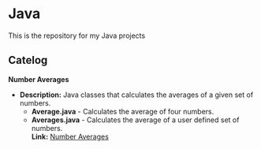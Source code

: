 # Java
This is the repository for my Java projects
## Catelog
**Number Averages**
- **Description:** Java classes that calculates the averages of a given set of numbers.
  - **Average.java** - Calculates the average of four numbers.
  - **Averages.java** - Calculates the average of a user defined set of numbers.\
  **Link:** [Number Averages](https://github.com/lfolks/Java/tree/main/Number%20Averages)
